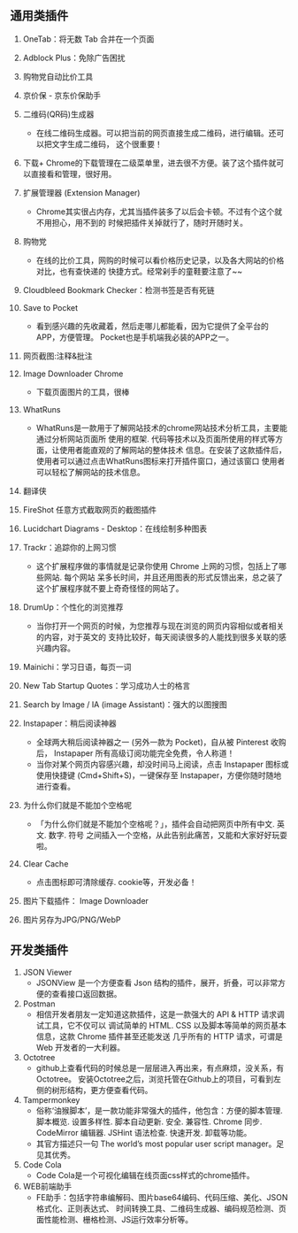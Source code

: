 ## 通用类插件
1. OneTab：将无数 Tab 合并在一个页面

1. Adblock Plus：免除广告困扰

1. 购物党自动比价工具

1. 京价保 - 京东价保助手

1. 二维码(QR码)生成器
    + 在线二维码生成器。可以把当前的网页直接生成二维码，进行编辑。还可以把文字生成二维码，
      这个很重要！
    
1. 下载+
  Chrome的下载管理在二级菜单里，进去很不方便。装了这个插件就可以直接看和管理，很好用。

1. 扩展管理器 (Extension Manager)
    + Chrome其实很占内存，尤其当插件装多了以后会卡顿。不过有个这个就不用担心，用不到的
      时候把插件关掉就行了，随时开随时关。
    
1. 购物党
    + 在线的比价工具，网购的时候可以看价格历史记录，以及各大网站的价格对比，也有查快递的
    快捷方式。经常剁手的童鞋要注意了~~
    
1. Cloudbleed Bookmark Checker：检测书签是否有死链
1. Save to Pocket
    + 看到感兴趣的先收藏着，然后走哪儿都能看，因为它提供了全平台的APP，方便管理。
      Pocket也是手机端我必装的APP之一。 
1. 网页截图:注释&批注
1. Image Downloader Chrome
    + 下载页面图片的工具，很棒  
1. WhatRuns
    + WhatRuns是一款用于了解网站技术的chrome网站技术分析工具，主要能通过分析网站页面所
    使用的框架. 代码等技术以及页面所使用的样式等方面，让使用者能直观的了解网站的整体技术
    信息。在安装了这款插件后，使用者可以通过点击WhatRuns图标来打开插件窗口，通过该窗口
    使用者可以轻松了解网站的技术信息。 
1. 翻译侠
1. FireShot 任意方式截取网页的截图插件
1. Lucidchart Diagrams - Desktop：在线绘制多种图表
1. Trackr：追踪你的上网习惯
    + 这个扩展程序做的事情就是记录你使用 Chrome 上网的习惯，包括上了哪些网站. 每个网站
      呆多长时间，并且还用图表的形式反馈出来，总之装了这个扩展程序就不要上奇奇怪怪的网站了。
1. DrumUp：个性化的浏览推荐
    + 当你打开一个网页的时候，为您推荐与现在浏览的网页内容相似或者相关的内容，对于英文的
      支持比较好，每天阅读很多的人能找到很多关联的感兴趣内容。 
1. Mainichi：学习日语，每页一词
1. New Tab Startup Quotes：学习成功人士的格言
1. Search by Image / IA (image Assistant)：强大的以图搜图
1. Instapaper：稍后阅读神器
    + 全球两大稍后阅读神器之一 (另外一款为 Pocket)，自从被 Pinterest 收购后，
      Instapaper 所有高级订阅功能完全免费，令人称道！
    + 当你对某个网页内容感兴趣，却没时间马上阅读，点击 Instapaper 图标或使用快捷键 
    (Cmd+Shift+S)，一键保存至 Instapaper，方便你随时随地进行查看。
1. 为什么你们就是不能加个空格呢 
    + 「为什么你们就是不能加个空格呢？」，插件会自动把网页中所有中文. 英文. 数字. 符号
      之间插入一个空格，从此告别此痛苦，又能和大家好好玩耍啦。
1. Clear Cache
    + 点击图标即可清除缓存. cookie等，开发必备！
1. 图片下载插件： Image Downloader 
1. 图片另存为JPG/PNG/WebP

## 开发类插件
1. JSON Viewer
    + JSONView 是一个方便查看 Json 结构的插件，展开，折叠，可以非常方便的查看接口返回数据。
1. Postman
    + 相信开发者朋友一定知道这款插件，这是一款强大的 API & HTTP 请求调试工具，它不仅可以
      调试简单的 HTML. CSS 以及脚本等简单的网页基本信息，这款 Chrome 插件甚至还能发送
      几乎所有的 HTTP 请求，可谓是 Web 开发者的一大利器。
1. Octotree
    + github上查看代码的时候总是一层层进入再出来，有点麻烦，没关系，有Octotree。
    安装Octotree之后，浏览托管在Github上的项目，可看到左侧的树形结构，更方便查看代码。
1. Tampermonkey
    + 俗称‘油猴脚本’，是一款功能非常强大的插件，他包含：方便的脚本管理. 脚本概览. 
      设置多样性. 脚本自动更新. 安全. 兼容性. Chrome 同步. CodeMirror 编辑器. 
      JSHint 语法检查. 快速开发. 卸载等功能。
    + 其官方描述只一句 The world’s most popular user script manager。足见其优秀。
1. Code Cola
    + Code Cola是一个可视化编辑在线页面css样式的chrome插件。
1. WEB前端助手
    + FE助手：包括字符串编解码、图片base64编码、代码压缩、美化、JSON格式化、正则表达式、
    时间转换工具、二维码生成器、编码规范检测、页面性能检测、栅格检测、JS运行效率分析等。



